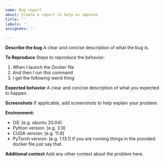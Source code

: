 ```yaml
---
name: Bug report
about: Create a report to help us improve
title: ''
labels: ''
assignees: ''

---
```


**Describe the bug**
A clear and concise description of what the bug is.

**To Reproduce**
Steps to reproduce the behavior:
1. When I launch the Docker file
2. And then I run this command
3. I get the following weird thing

**Expected behavior**
A clear and concise description of what you expected to happen.

**Screenshots**
If applicable, add screenshots to help explain your problem.

**Environment:**
 - OS: [e.g. ubuntu 20.04]
 - Python version: [e.g. 3.9]
 - CUDA version: [e.g. 11.6]
 - PyTorch version: [e.g. 1.13.1]
 If you are running things in the provided docker file just say that.
 
**Additional context**
Add any other context about the problem here.
